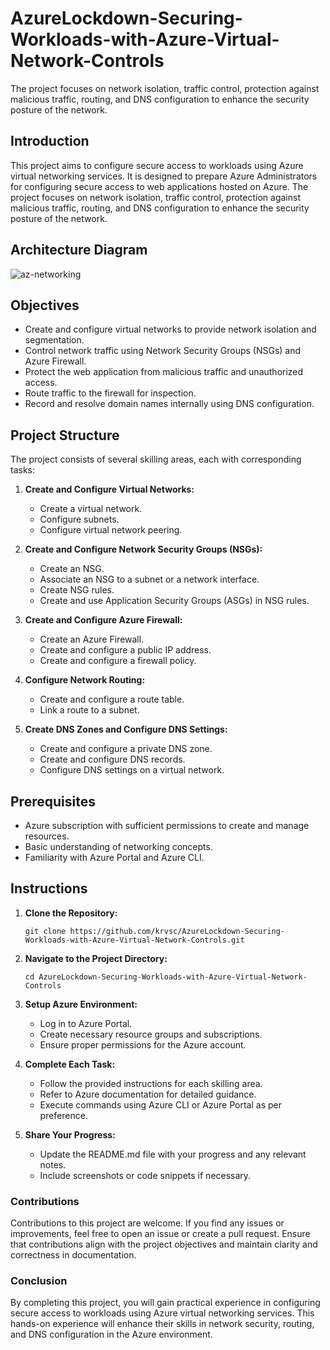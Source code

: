 # AzureLockdown-Securing-Workloads-with-Azure-Virtual-Network-Controls

The project focuses on network isolation, traffic control, protection against malicious traffic, routing, and DNS configuration to enhance the security posture of the network.


## Introduction
This project aims to configure secure access to workloads using Azure virtual networking services. It is designed to prepare Azure Administrators for configuring secure access to web applications hosted on Azure. The project focuses on network isolation, traffic control, protection against malicious traffic, routing, and DNS configuration to enhance the security posture of the network.

## Architecture Diagram
![az-networking](https://github.com/user-attachments/assets/495fab94-8e79-4910-a28b-e287be916910)


## Objectives
- Create and configure virtual networks to provide network isolation and segmentation.
- Control network traffic using Network Security Groups (NSGs) and Azure Firewall.
- Protect the web application from malicious traffic and unauthorized access.
- Route traffic to the firewall for inspection.
- Record and resolve domain names internally using DNS configuration.

## Project Structure
The project consists of several skilling areas, each with corresponding tasks:

1. **Create and Configure Virtual Networks:**
   - Create a virtual network.
   - Configure subnets.
   - Configure virtual network peering.

2. **Create and Configure Network Security Groups (NSGs):**
   - Create an NSG.
   - Associate an NSG to a subnet or a network interface.
   - Create NSG rules.
   - Create and use Application Security Groups (ASGs) in NSG rules.

3. **Create and Configure Azure Firewall:**
   - Create an Azure Firewall.
   - Create and configure a public IP address.
   - Create and configure a firewall policy.

4. **Configure Network Routing:**
   - Create and configure a route table.
   - Link a route to a subnet.

5. **Create DNS Zones and Configure DNS Settings:**
   - Create and configure a private DNS zone.
   - Create and configure DNS records.
   - Configure DNS settings on a virtual network.

## Prerequisites
- Azure subscription with sufficient permissions to create and manage resources.
- Basic understanding of networking concepts.
- Familiarity with Azure Portal and Azure CLI.

## Instructions
1. **Clone the Repository:**
   ```
   git clone https://github.com/krvsc/AzureLockdown-Securing-Workloads-with-Azure-Virtual-Network-Controls.git
   ```

2. **Navigate to the Project Directory:**
   ```
   cd AzureLockdown-Securing-Workloads-with-Azure-Virtual-Network-Controls
   ```

3. **Setup Azure Environment:**
   - Log in to Azure Portal.
   - Create necessary resource groups and subscriptions.
   - Ensure proper permissions for the Azure account.

4. **Complete Each Task:**
   - Follow the provided instructions for each skilling area.
   - Refer to Azure documentation for detailed guidance.
   - Execute commands using Azure CLI or Azure Portal as per preference.

5. **Share Your Progress:**
   - Update the README.md file with your progress and any relevant notes.
   - Include screenshots or code snippets if necessary.


### Contributions
Contributions to this project are welcome. If you find any issues or improvements, feel free to open an issue or create a pull request. Ensure that contributions align with the project objectives and maintain clarity and correctness in documentation.

### Conclusion
By completing this project, you will gain practical experience in configuring secure access to workloads using Azure virtual networking services. This hands-on experience will enhance their skills in network security, routing, and DNS configuration in the Azure environment.

